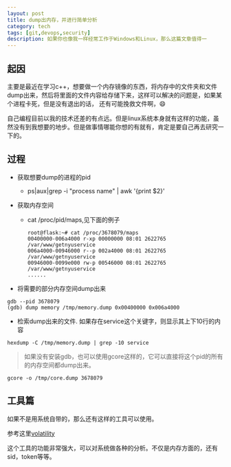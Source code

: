 ```yaml
---
layout: post
title: dump出内存，并进行简单分析
category: tech
tags: [git,devops,security]
description: 如果你也像我一样经常工作于Windows和Linux，那么这篇文章值得一
---
```


## 起因

主要是最近在学习c++，想要做一个内存镜像的东西，将内存中的文件夹和文件dump出来，然后将里面的文件内容给存储下来，这样可以解决的问题是，如果某个进程卡死，但是没有退出的话， 还有可能挽救文件啊，😄

自己编程目前以我的技术还差的有点远。但是linux系统本身就有这样的功能，虽然没有到我想要的地步。但是做事情哪能你想的有就有，肯定是要自己再去研究一下的。

## 过程

- 获取想要dump的进程的pid
  - ps|aux|grep -i "process name" | awk '{print $2}'
- 获取内存空间
  - cat /proc/pid/maps,见下面的例子

    ```shell
    root@flask:~# cat /proc/3678079/maps
    00400000-006a4000 r-xp 00000000 08:01 2622765                            /var/www/getnyuservice
    006a4000-00946000 r--p 002a4000 08:01 2622765                            /var/www/getnyuservice
    00946000-0099e000 rw-p 00546000 08:01 2622765                            /var/www/getnyuservice
    ......
    ```

- 将需要的部分内存空间dump出来

```shell
gdb --pid 3678079
(gdb) dump memory /tmp/memory.dump 0x00400000 0x006a4000
```

- 检索dump出来的文件. 如果存在service这个关键字，则显示其上下10行的内容

```shell
hexdump -C /tmp/memory.dump | grep -10 service
```

> 如果没有安装gdb，也可以使用gcore这样的，它可以直接将这个pid的所有的内存空间都dump出来。

```shell
gcore -o /tmp/core.dump 3678079
```

## 工具篇

如果不是用系统自带的，那么还有这样的工具可以使用。

参考这里<a href="https://book.hacktricks.xyz/forensics/basic-forensic-methodology/memory-dump-analysis/volatility-examples#dump-proc">volatility</a>

这个工具的功能非常强大，可以对系统做各种的分析。不仅是内存方面的，还有sid，token等等。

